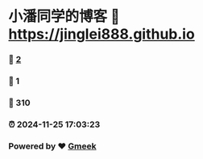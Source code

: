 # 小潘同学的博客 :link: https://jinglei888.github.io 
### :page_facing_up: [2](https://jinglei888.github.io/tag.html) 
### :speech_balloon: 1 
### :hibiscus: 310 
### :alarm_clock: 2024-11-25 17:03:23 
### Powered by :heart: [Gmeek](https://github.com/Meekdai/Gmeek)
